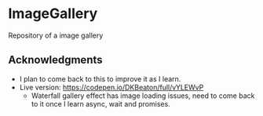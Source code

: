 # ImageGallery
Repository of a image gallery

## Acknowledgments

- I plan to come back to this to improve it as I learn.
- Live version: https://codepen.io/DKBeaton/full/vYLEWvP
  - Waterfall gallery effect has image loading issues, need to come back to it once I learn async, wait and promises.

